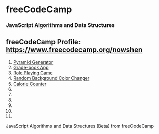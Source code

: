 # freeCodeCamp

### JavaScript Algorithms and Data Structures

## freeCodeCamp Profile: https://www.freecodecamp.org/nowshen

1. [Pyramid Generator](PyramidGenerator)
2. [Grade-book App](/GradebookApp/)
3. [Role Playing Game](RolePlayingGame)
4. [Random Background Color Changer](RandomBGColorChanger)
5. [Calorie Counter](CalorieCounter)
6.
7.
8.
9.
10.
11.

JavaScript Algorithms and Data Structures (Beta) from freeCodeCamp

